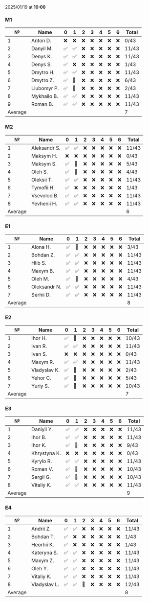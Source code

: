 2025/01/19 at **10:00**
### M1
|№|Name|0|1|2|3|4|5|6|Total|
|-----|-----|-----|-----|-----|-----|-----|-----|-----|-----|
|1|Anton D.|❌|❌|❌|❌|❌|❌|❌|0/43|
|2|Danyil M.|✅|✅|❌|❌|❌|❌|❌|11/43|
|3|Denys K.|✅|✅|❌|❌|❌|❌|❌|11/43|
|4|Denys S.|✅|❌|❌|❌|❌|❌|❌|1/43|
|5|Dmytro H.|✅|✅|❌|❌|❌|❌|❌|11/43|
|6|Dmytro Z.|✅|🔄|❌|❌|❌|❌|❌|6/43|
|7|Liubomyr P.|✅|🔄|❌|❌|❌|❌|❌|2/43|
|8|Mykhailo B.|✅|✅|❌|❌|❌|❌|❌|11/43|
|9|Roman B.|✅|✅|❌|❌|❌|❌|❌|11/43|
|Average|||||||||7|
### M2
|№|Name|0|1|2|3|4|5|6|Total|
|-----|-----|-----|-----|-----|-----|-----|-----|-----|-----|
|1|Aleksandr S.|✅|✅|❌|❌|❌|❌|❌|11/43|
|2|Maksym H.|❌|❌|❌|❌|❌|❌|❌|0/43|
|3|Maksym S.|✅|🔄|❌|❌|❌|❌|❌|5/43|
|4|Oleh S.|✅|🔄|❌|❌|❌|❌|❌|4/43|
|5|Oleksii T.|✅|✅|❌|❌|❌|❌|❌|11/43|
|6|Tymofii H.|✅|❌|❌|❌|❌|❌|❌|1/43|
|7|Vsevolod B.|✅|✅|❌|❌|❌|❌|❌|11/43|
|8|Yevhenii H.|✅|✅|❌|❌|❌|❌|❌|11/43|
|Average|||||||||6|
### E1
|№|Name|0|1|2|3|4|5|6|Total|
|-----|-----|-----|-----|-----|-----|-----|-----|-----|-----|
|1|Alona H.|✅|🔄|❌|❌|❌|❌|❌|3/43|
|2|Bohdan Z.|✅|✅|❌|❌|❌|❌|❌|11/43|
|3|Hlib S.|✅|✅|❌|❌|❌|❌|❌|11/43|
|4|Maxym B.|✅|✅|❌|❌|❌|❌|❌|11/43|
|5|Oleh M.|✅|🔄|❌|❌|❌|❌|❌|4/43|
|6|Oleksandr N.|✅|✅|❌|❌|❌|❌|❌|11/43|
|7|Serhii D.|✅|✅|❌|❌|❌|❌|❌|11/43|
|Average|||||||||8|
### E2
|№|Name|0|1|2|3|4|5|6|Total|
|-----|-----|-----|-----|-----|-----|-----|-----|-----|-----|
|1|Ihor H.|✅|🔄|❌|❌|❌|❌|❌|10/43|
|2|Ivan R.|✅|✅|❌|❌|❌|❌|❌|11/43|
|3|Ivan S.|❌|❌|❌|❌|❌|❌|❌|0/43|
|4|Maxym R.|✅|✅|❌|❌|❌|❌|❌|11/43|
|5|Vladyslav K.|✅|🔄|❌|❌|❌|❌|❌|2/43|
|6|Yehor C.|✅|🔄|❌|❌|❌|❌|❌|5/43|
|7|Yuriy S.|✅|🔄|❌|❌|❌|❌|❌|10/43|
|Average|||||||||7|
### E3
|№|Name|0|1|2|3|4|5|6|Total|
|-----|-----|-----|-----|-----|-----|-----|-----|-----|-----|
|1|Daniyil Y.|✅|✅|❌|❌|❌|❌|❌|11/43|
|2|Ihor B.|✅|✅|❌|❌|❌|❌|❌|11/43|
|3|Ihor K.|✅|🔄|❌|❌|❌|❌|❌|9/43|
|4|Khrystyna K.|❌|❌|❌|❌|❌|❌|❌|0/43|
|5|Kyrylo R.|✅|✅|❌|❌|❌|❌|❌|11/43|
|6|Roman V.|✅|🔄|❌|❌|❌|❌|❌|10/43|
|7|Sergii G.|✅|🔄|❌|❌|❌|❌|❌|10/43|
|8|Vitaliy K.|✅|✅|❌|❌|❌|❌|❌|11/43|
|Average|||||||||9|
### E4
|№|Name|0|1|2|3|4|5|6|Total|
|-----|-----|-----|-----|-----|-----|-----|-----|-----|-----|
|1|Andrii Z.|✅|✅|❌|❌|❌|❌|❌|11/43|
|2|Bohdan T.|✅|❌|❌|❌|❌|❌|❌|1/43|
|3|Heorhii K.|✅|❌|❌|❌|❌|❌|❌|1/43|
|4|Kateryna S.|✅|✅|❌|❌|❌|❌|❌|11/43|
|5|Maxym Z.|✅|✅|❌|❌|❌|❌|❌|11/43|
|6|Oleh Y.|✅|✅|❌|❌|❌|❌|❌|11/43|
|7|Vitaliy K.|✅|✅|❌|❌|❌|❌|❌|11/43|
|8|Vladyslav L.|✅|✅|🔄|❌|❌|❌|❌|12/43|
|Average|||||||||8|
